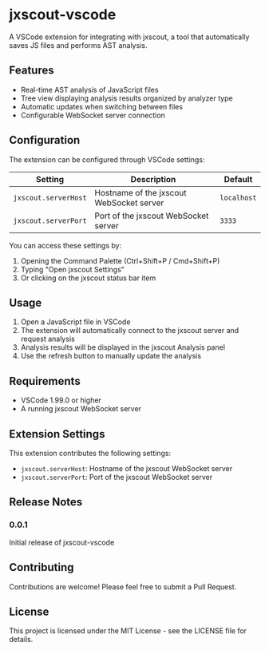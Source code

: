 # jxscout-vscode

A VSCode extension for integrating with jxscout, a tool that automatically saves JS files and performs AST analysis.

## Features

- Real-time AST analysis of JavaScript files
- Tree view displaying analysis results organized by analyzer type
- Automatic updates when switching between files
- Configurable WebSocket server connection

## Configuration

The extension can be configured through VSCode settings:

| Setting              | Description                              | Default     |
| -------------------- | ---------------------------------------- | ----------- |
| `jxscout.serverHost` | Hostname of the jxscout WebSocket server | `localhost` |
| `jxscout.serverPort` | Port of the jxscout WebSocket server     | `3333`      |

You can access these settings by:

1. Opening the Command Palette (Ctrl+Shift+P / Cmd+Shift+P)
2. Typing "Open jxscout Settings"
3. Or clicking on the jxscout status bar item

## Usage

1. Open a JavaScript file in VSCode
2. The extension will automatically connect to the jxscout server and request analysis
3. Analysis results will be displayed in the jxscout Analysis panel
4. Use the refresh button to manually update the analysis

## Requirements

- VSCode 1.99.0 or higher
- A running jxscout WebSocket server

## Extension Settings

This extension contributes the following settings:

- `jxscout.serverHost`: Hostname of the jxscout WebSocket server
- `jxscout.serverPort`: Port of the jxscout WebSocket server

## Release Notes

### 0.0.1

Initial release of jxscout-vscode

## Contributing

Contributions are welcome! Please feel free to submit a Pull Request.

## License

This project is licensed under the MIT License - see the LICENSE file for details.
